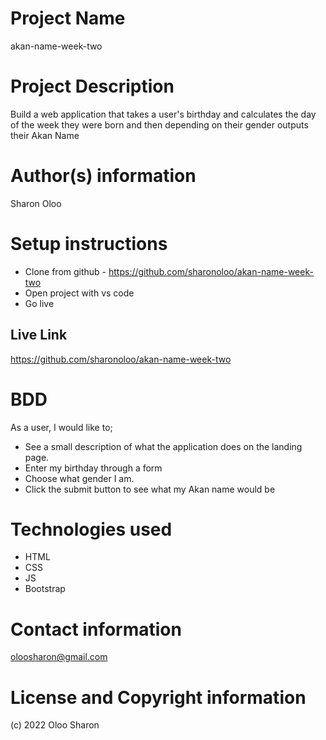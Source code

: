# Project Name
akan-name-week-two

# Project Description
 Build a web application that takes a user's birthday and calculates the day of the week they were born and then depending on their gender outputs their Akan Name

# Author(s) information
Sharon Oloo
# Setup instructions 
 - Clone from github - https://github.com/sharonoloo/akan-name-week-two
 - Open project with vs code
 - Go live

## Live Link
https://github.com/sharonoloo/akan-name-week-two
# BDD
As a user, I would like to;

- See a  small description of what the application does on the landing page.
- Enter my birthday through a form 
- Choose what gender I am.
- Click the submit button to see what my Akan name would be

# Technologies used
- HTML
- CSS
- JS
- Bootstrap
# Contact information
oloosharon@gmail.com
# License and Copyright information
(c) 2022 Oloo Sharon